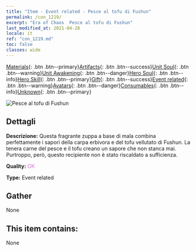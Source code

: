 ```yaml
---
title: "Item - Event related - Pesce al tofu di Fushun"
permalink: /con_1219/
excerpt: "Era of Chaos  Pesce al tofu di Fushun"
last_modified_at: 2021-04-28
locale: it
ref: "con_1219.md"
toc: false
classes: wide
---
```

 [Materials](/ItemsIT/){: .btn .btn--primary}[Artifacts](/ItemsIT/Artifacts/){: .btn .btn--success}[Unit Soul](/ItemsIT/UnitSoul/){: .btn .btn--warning}[Unit Awakening](/ItemsIT/UnitAwakening/){: .btn .btn--danger}[Hero Soul](/ItemsIT/HeroSoul/){: .btn .btn--info}[Hero Skill](/ItemsIT/HeroSkill/){: .btn .btn--primary}[Gift](/ItemsIT/Gift/){: .btn .btn--success}[Event related](/ItemsIT/Events/){: .btn .btn--warning}[Avatars](/ItemsIT/Avatars/){: .btn .btn--danger}[Consumables](/ItemsIT/Consumables/){: .btn .btn--info}[Unknown](/ItemsIT/Unknown/){: .btn .btn--primary}

 ![Pesce al tofu di Fushun](/images/t/i_81522331.png)

## Dettagli
 **Descrizione:** Questa fragrante zuppa a base di mala combina perfettamente i sapori della carpa erbivora e del tofu vellutato di Fushun. La tenera carne del pesce e il tofu creano un sapore che non stanca mai. Purtroppo, però, questo recipiente non è stato riscaldato a sufficienza.

 **Quality:** <span style="color: #DA70D6">OK</span>

 **Type:** Event related

## Gather

  None

## This item contains:

  None

